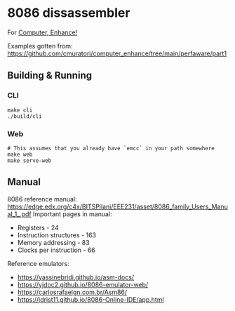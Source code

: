 # 8086 dissassembler

For [Computer, Enhance!](https://www.computerenhance.com/)

Examples gotten from: https://github.com/cmuratori/computer_enhance/tree/main/perfaware/part1

## Building & Running

### CLI
```shell
make cli
./build/cli
```

### Web
```shell
# This assumes that you already have `emcc` in your path somewhere
make web
make serve-web
```

## Manual

8086 reference manual: https://edge.edx.org/c4x/BITSPilani/EEE231/asset/8086_family_Users_Manual_1_.pdf
Important pages in manual:
* Registers - 24
* Instruction structures - 163
* Memory addressing - 83
* Clocks per instruction - 66

Reference emulators:
* https://yassinebridi.github.io/asm-docs/
* https://yjdoc2.github.io/8086-emulator-web/
* https://carlosrafaelgn.com.br/Asm86/
* https://idrist11.github.io/8086-Online-IDE/app.html
